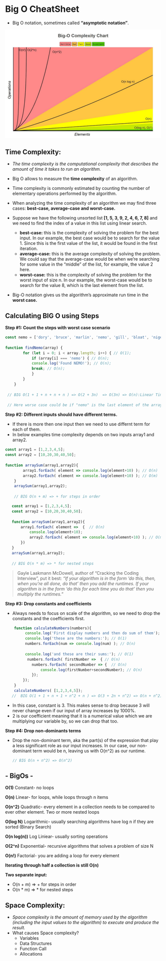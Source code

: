 # Big O CheatSheet

- Big O notation, sometimes called **“asymptotic notation”**.

![Big O Chart](Big-O-chart.jpeg)


## Time Complexity: 
 - *The time complexity is the computational complexity that describes the amount of time it takes to run an algorithm.*

- Big O allows to measure the **time complexity** of an algorithm.

- Time complexity is commonly estimated by counting the number of elementary operations performed by the algorithm.


- When analyzing the time complexity of an algorithm we may find three cases: **best-case, average-case and worst-case.**

- Suppose we have the following unsorted list **[1, 5, 3, 9, 2, 4, 6, 7, 8]** and we need to find the index of a value in this list using linear search.

    
    - **best-case:** this is the complexity of solving the problem for the best input. In our example, the best case would be to search for the value 1. Since this is the first value of the list, it would be found in the first iteration.
    - **average-case:** this is the average complexity of solving the problem. We could say that the average-case would be when we’re searching for some value in the “middle” of the list, for example, the value 2 here.
    - **worst-case:** this is the complexity of solving the problem for the worst input of size n. In our example, the worst-case would be to search for the value 8, which is the last element from the list.
- Big-O notation gives us the algorithm’s approximate run time in the **worst case.**

## Calculating BIG O using Steps

**Step #1: Count the steps with worst case scenario**

```Javascript
const nemo = ['dory', 'bruce', 'marlin', 'nemo', 'gill', 'bloat', 'nigel', 'squirt', 'darla', 'hank']; // O(1);

function findNemo(array) {  
        for (let i = 0; i < array.length; i++) { // O(1);
            if (array[i] === 'nemo') { // O(n);
            console.log('Found NEMO!'); // O(n);
            break; // O(n);
            }
        }
    }

 // BIG O(1 + 1 + n + n + n ) => O(2 + 3n)  => O(3n) => O(n):Linear Time (Running time increases at most linearly with the size of the input data.)

 // Here worse case could be if "nemo" is the last element of the array

```
**Step #2: Different inputs should have different terms.**
- If there is more then one input then we need to use differnt term for each of them.
- In below examples time complexity depends on two inputs array1 and array2.

```Javascript
const array1 = [1,2,3,4,5];
const array2 = [10,20,30,40,50];

function arraySum(array1,array2){
        array1.forEach( element => console.log(element+10) ); // O(n)
        array2.forEach( element => console.log(element+10) ); // O(m)
    }
    arraySum(array1,array2);
    
    // BIG O(n + m) => + for steps in order
```
 ```Javascript
    const array1 = [1,2,3,4,5];
    const array2 = [10,20,30,40,50];

    function arraySum(array1,array2){
        array1.forEach( element =>  {  // O(n)
            console.log(element+10); 
            array2.forEach( element => console.log(element+10) ); // O(m)
        })
    }
    arraySum(array1,array2); 
    
    // BIG O(n * m) => * for nested steps
```

>  Gayle Laakmann McDowell, author of “Cracking the Coding Interview”, put it best:
*“If your algorithm is in the form ‘do this, then, when you’re all done, do that’ then you add the runtimes. If your algorithm is in the form ‘do this for each time you do that’ then you multiply the runtimes.”*

**Step #3: Drop constants and coefficients**
- Always needs to focus on scale of the algorithm, so we need to drop the constants and the coefficients first.
```Javascript
    function calculateNumbers(numbers){
         console.log('First display numbers and then do sum of them'); // O(1)
         console.log('these are the numbers:'); // O(1)
         numbers.forEach(num => console.log(num) ); // O(n)
        
         console.log('and these are their sums:'); // O(1)
          numbers.forEach( firstNumber =>  { // O(n)
            numbers.forEach( secondNumber => {  // O(n)
                console.log(firstNumber+secondNumber); // O(n)
            });
        });
    }
    calculateNumbers( [1,2,3,4,5]);
   //  BIG O(1 + 1 + n + 1 + n^2 + n ) => O(3 + 2n + n^2) => O(n + n^2)
```
- In this case, constant is 3. This makes sense to drop because 3 will never change even if our input of array increases by 1000%.
-  2 is our coefficient meaning that it is a numerical value which we are multiplying our variable by, so we can drop that too.

**Step #4: Drop non-dominants terms**
- Drop the non-dominant term, aka the part(s) of the expression that play a less significant role as our input increases. In our case, our non-dominant term would be n, leaving us with O(n^2) as our runtime.
    ```Javascript
    // BIG O(n + n^2) => O(n^2)
    ```

## - BigOs - 
**O(1)** Constant- no loops

**O(n)** Linear- for loops, while loops through n items

**O(n^2)** Quadratic- every element in a collection needs to be compared to ever other element. Two or more nested loops

**O(log N)** Logarithmic- usually searching algorithms have log n if they are sorted (Binary Search)

**O(n log(n))** Log Liniear- usually sorting operations

**O(2^n)** Exponential- recursive algorithms that solves a problem of size N

**O(n!)** Factorial- you are adding a loop for every element

**Iterating through half a collection is still O(n)**

**Two separate input:** 
-   O(n + m) => + for steps in order 
-   O(n * m) => * for nested steps

## Space Complexity: 
 - *Space complexity is the amount of memory used by the algorithm (including the input values to the algorithm) to execute and produce the result.*
 -  What causes Space complexity?
    -  Variables
    - Data Structures 
    - Function Call 
    - Allocations